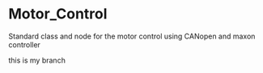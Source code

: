 # Motor_Control
Standard class and node for the motor control using CANopen and maxon controller

this is my branch
